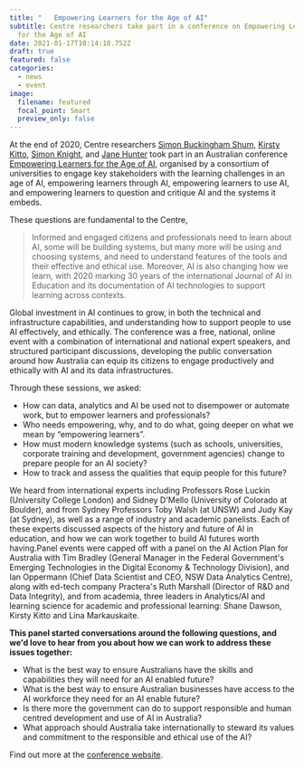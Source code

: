 ```yaml
---
title: "   Empowering Learners for the Age of AI"
subtitle: Centre researchers take part in a conference on Empowering Learners
  for the Age of AI
date: 2021-01-17T10:14:10.752Z
draft: true
featured: false
categories:
  - news
  - event
image:
  filename: featured
  focal_point: Smart
  preview_only: false
---
```

At the end of 2020, Centre researchers [Simon Buckingham Shum](https://www.uts.edu.au/staff/simon.buckinghamshum), [Kirsty Kitto](https://www.uts.edu.au/staff/kirsty.kitto), [Simon Knight](https://www.uts.edu.au/staff/simon.knight), and [Jane Hunter](https://www.uts.edu.au/staff/jane.hunter) took part in an Australian conference [Empowering Learners for the Age of AI](https://www.empoweringlearners.ai/), organised by a consortium of universities to engage key stakeholders with the learning challenges in an age of AI, empowering learners through AI, empowering learners to use AI, and empowering learners to question and critique AI and the systems it embeds.

These questions are fundamental to the Centre,

> Informed and engaged citizens and professionals need to learn about AI, some will be building systems, but many more will be using and choosing systems, and need to understand features of the tools and their effective and ethical use. Moreover, AI is also changing how we learn, with 2020 marking 30 years of the international Journal of AI in Education and its documentation of AI technologies to support learning across contexts.

Global investment in AI continues to grow, in both the technical and infrastructure capabilities, and understanding how to support people to use AI effectively, and ethically. The conference was a free, national, online event with a combination of international and national expert speakers, and structured participant discussions, developing the public conversation around how Australia can equip its citizens to engage productively and ethically with AI and its data infrastructures.

Through these sessions, we asked:

* How can data, analytics and AI be used not to disempower or automate work, but to empower learners and professionals?
* Who needs empowering, why, and to do what, going deeper on what we mean by “empowering learners”.
* How must modern knowledge systems (such as schools, universities, corporate training and development, government agencies) change to prepare people for an AI society?
* How to track and assess the qualities that equip people for this future?

We heard from international experts including Professors Rose Luckin (University College London) and Sidney D'Mello (University of Colorado at Boulder), and from Sydney Professors Toby Walsh (at UNSW) and Judy Kay (at Sydney), as well as a range of industry and academic panelists. Each of these experts discussed aspects of the history and future of AI in education, and how we can work together to build AI futures worth having.Panel events were capped off with a panel on the AI Action Plan for Australia with Tim Bradley (General Manager in the Federal Government's Emerging Technologies in the Digital Economy & Technology Division), and Ian Oppermann (Chief Data Scientist and CEO, NSW Data Analytics Centre), along with ed-tech company Practera's Ruth Marshall (Director of R&D and Data Integrity), and from academia, three leaders in Analytics/AI and learning science for academic and professional learning: Shane Dawson, Kirsty Kitto and Lina Markauskaite.

**__This panel started conversations around the following questions, and we'd love to hear from you about how we can work to address these issues together:__**

* What is the best way to ensure Australians have the skills and capabilities they will need for an AI enabled future?
* What is the best way to ensure Australian businesses have access to the AI workforce they need for an AI enable future?
* Is there more the government can do to support responsible and human centred development and use of AI in Australia?
* What approach should Australia take internationally to steward its values and commitment to the responsible and ethical use of the AI?

Find out more at the [conference website](https://www.empoweringlearners.ai/).